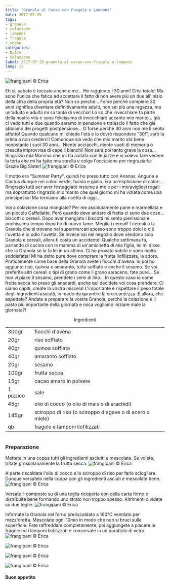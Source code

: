 ```yaml
---
title: "Granola al Cacao con Fragole e Lamponi"
date: 2017-07-25
tags:
- granola
- colazione
- lamponi 
- fragole 
- vegan 
categories:
- Dolce
- Colazione 
label: 2017-07-25-granola-al-cacao-con-fragole-e-lamponi
lang: it 
---
```

![](header.jpg "frangipani © Erica")

Eh si, sabato è toccato anche a me... Ho raggiunto i 30 anni! Crisi totale! Ma sono l'unica che fatica ad accettare il fatto di non avere più un due all'inizio della cifra della propria età? Non so perché... Forse perché compiere 30 anni significa diventare definitivamente adulti, non sei più una ragazza, ma un'adulta e adulta mi sa tanto di vecchia! Lo so che invecchiare fa parte della nostra vita e sono felicissima di invecchiare accanto mio marito... già ci vedo tutti e due quando saremo in pensione e tralascio il fatto che già abbiamo dei progetti postpensione... O forse perché 30 anni non me li sento affatto! Quando qualcuno mi chiede l'età e io dovrò rispondere "30!", sarò la prima a non crederci! Comunque sia vedo che mio marito sta bene nonostante i suoi 30 anni... Niente acciacchi, niente vuoti di memoria o crescita improvvisa di capelli bianchi! Non sarà poi tanto grave la cosa... Ringrazio mia Mamma che mi ha aiutata con le pizze e vi volevo fare vedere la torta che mi ha fatto mia sorella e colgo l'occasione per ringraziarla: Grazie Big Sister!
![](torta.jpg "frangipani © Erica")

Il motto era "Summer Party", quindi ho preso tutto con Ananas, Angurie e Cactus dunque nei colori verde, fucsia e giallo. Era un'esplosione di colori... Ringrazio tutti per aver festeggiato insieme a me e per i meravigliosi regali ma soprattutto ringrazio mio marito che quel giorno mi ha viziata come una principessa! Ma torniamo alla ricetta di oggi...

Voi a colazione cosa mangiate? Per me assolutamente pane e marmellata e un piccolo Caffellatte. Però quando deve andare di fretta ci sono due cose... biscotti o cereali. Dopo aver mangiato i biscotti mi sento pienissima e pochissimo tempo dopo ho di nuovo fame. Meglio i cereali! I cereali o la Granola che si trovano nei supermercati spesso sono troppo dolci o c'è l'uvetta e io odio l'uvetta. Se invece vai nel negozio dove vendono solo Granola e cereali, allora ti costa un accidente! Qualche settimana fa, parlando di cucina con la mamma di un'amichetta di mia figlia, lei mi disse che la Granola se la fa lei in un attimo. Ci ho provato subito e sono molto soddisfatta! Mi ha detto pure dove comprare la frutta liofilizzata, la adoro. Praticamente come base della Granola avete i fiocchi d'avena. Io poi ho aggiunto riso, quinoa e amaranto, tutto soffiato e anche il sesamo. Se voi preferite altri cereali o tipi di grano come il grano saraceno, fate pure... Se non vi piace il sesamo, prendete i semi di lino... In questo caso io come frutta secca ho preso gli anacardi, anche qui decidete voi cosa prendere. Ci siamo capiti, create la vostra miscela! L'importante è rispettare il peso totale degli ingredienti asciutti, in modo da garantire la croccantezza.
E allora, che aspettate? Andate a preparare la vostra Granola, perché la colazione è il pasto più importante della giornata e mica vogliamo iniziare male la giornata?!

<div id="wrapper" style="text-align: center">
  <div id="yourdiv" style="display: inline-block;">
    <div class="ingredients">
      <div class="ingredients-title">Ingredienti</div>
           <table>
        <tbody>
          <tr>
            <td>300gr</td>
            <td>fiocchi d'avena</td>
          </tr>
          <tr>
            <td>20gr</td>
            <td>riso soffiato</td>
          </tr>
          <tr>
            <td>40gr</td>
            <td>quinoa soffiata</td>
          </tr>
          <tr>
            <td>40gr</td>
            <td>amaranto soffiato</td>
          </tr>
          <tr>
            <td>20gr</td>
            <td>sesamo</td>
          </tr>
          <tr>
            <td>100gr</td>
            <td>frutta secca</td>
           </tr>
          <tr>
            <td>15gr</td>
            <td>cacao amaro in polvere</td>
          </tr>
          <tr>
            <td>1 pizzico</td>
            <td>sale</td>
          </tr>
          <tr>
            <td>45gr</td>
            <td>olio di cocco (o olio di mais o di arachidi)</td>
          </tr>
          <tr>
            <td>145gr</td>
            <td>sciroppo di riso (o sciroppo d'agave o di acero o miele)</td>
          </tr>
          <tr>
            <td>qb</td>
            <td>fragole e lamponi liofilizzati</td>
          </tr>
        </tbody>
      </table>
    </div>
  </div>
</div>


<h3>
  <font color="grey">
    <i class="fa-solid fa-gears"></i>
  </font> Preparazione
</h3>

Mettete in una coppa tutti gli ingredienti asciutti e mescolate. Se volete, tritate grossolanamente la frutta secca.
![](asciutti.jpg "frangipani © Erica")

A parte riscaldate l'olio di cocco e lo sciroppo di riso per farlo sciogliere. Dunque versatelo nella coppa con gli ingredienti asciuti e mescolate bene.
![](composto.jpg "frangipani © Erica")

Versate il composto su di una teglia ricoperta con della carta forno e distribuite bene formando uno strato non troppo spesso. Altrimenti dividete su due teglie.
![](teglia.jpg "frangipani © Erica")

Infornate la Granola nel forno preriscaldato a 160°C ventilato per mezz'oretta. Mescolate ogni 10min in modo che non si bruci sulla superficie. Fate raffreddare completamente, poi aggiungete a piacere le fragole ed i lamponi liofilizzati e conservate in un barattolo di vetro.
![](risultato1.jpg "frangipani © Erica")

![](risultato2.jpg "frangipani © Erica")

![](risultato3.jpg "frangipani © Erica")

![](risultato4.jpg "frangipani © Erica")

<h4>Buon appetito
  <font color="red">
    <i class="fa-regular fa-face-smile"></i>
  </font>
</h4>